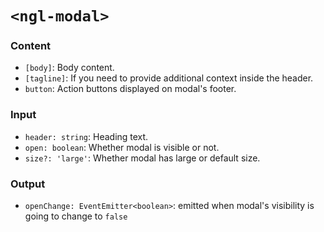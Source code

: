 # `<ngl-modal>`

### Content

  * `[body]`: Body content.
  * `[tagline]`: If you need to provide additional context inside the header.
  * `button`: Action buttons displayed on modal's footer.

### Input

  * `header: string`: Heading text.
  * `open: boolean`: Whether modal is visible or not.
  * `size?: 'large'`:  Whether modal has large or default size.

### Output

  * `openChange: EventEmitter<boolean>`: emitted when modal's visibility is going to change to `false`
